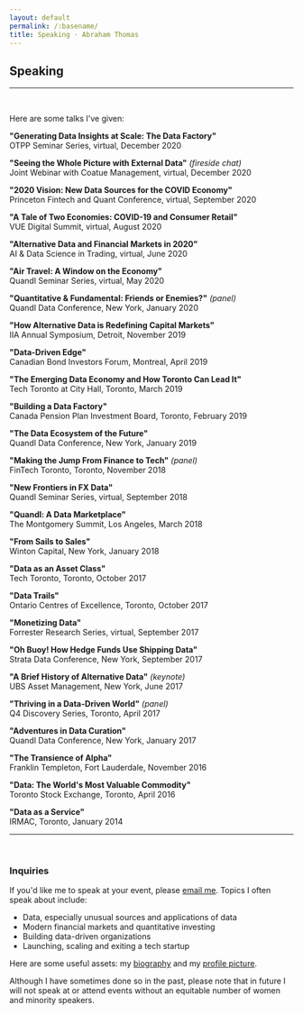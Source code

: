 ```yaml
---
layout: default
permalink: /:basename/
title: Speaking · Abraham Thomas
---
```


## Speaking

----

<br/>

Here are some talks I've given:

**"Generating Data Insights at Scale: The Data Factory"** <br/>
OTPP Seminar Series, virtual, December 2020

**"Seeing the Whole Picture with External Data"** *(fireside chat)* <br/>
Joint Webinar with Coatue Management, virtual, December 2020

**"2020 Vision: New Data Sources for the COVID Economy"** <br/>
Princeton Fintech and Quant Conference, virtual, September 2020  

**"A Tale of Two Economies: COVID-19 and Consumer Retail"** <br/>
VUE Digital Summit, virtual, August 2020

**"Alternative Data and Financial Markets in 2020"** <br/>
AI & Data Science in Trading, virtual, June 2020

**"Air Travel: A Window on the Economy"** <br/>
Quandl Seminar Series, virtual, May 2020

**"Quantitative & Fundamental: Friends or Enemies?"** *(panel)* <br/>
Quandl Data Conference, New York, January 2020

**"How Alternative Data is Redefining Capital Markets"** <br/>
IIA Annual Symposium, Detroit, November 2019

**"Data-Driven Edge"** <br/>
Canadian Bond Investors Forum, Montreal, April 2019

**"The Emerging Data Economy and How Toronto Can Lead It"** <br/>
Tech Toronto at City Hall, Toronto, March 2019

**"Building a Data Factory"** <br/>
Canada Pension Plan Investment Board, Toronto, February 2019

**"The Data Ecosystem of the Future"** <br/>
Quandl Data Conference, New York, January 2019

**"Making the Jump From Finance to Tech"** *(panel)* <br/>
FinTech Toronto, Toronto, November 2018

**"New Frontiers in FX Data"** <br/>
Quandl Seminar Series, virtual, September 2018

**"Quandl: A Data Marketplace"** <br/>
The Montgomery Summit, Los Angeles, March 2018

**"From Sails to Sales"** <br/>
Winton Capital, New York, January 2018

**"Data as an Asset Class"** <br/>
Tech Toronto, Toronto, October 2017

**"Data Trails"** <br/>
Ontario Centres of Excellence, Toronto, October 2017

**"Monetizing Data"** <br/>
Forrester Research Series, virtual, September 2017

**"Oh Buoy!  How Hedge Funds Use Shipping Data"** <br/>
Strata Data Conference, New York, September 2017

**"A Brief History of Alternative Data"** *(keynote)* <br/>
UBS Asset Management, New York, June 2017

**"Thriving in a Data-Driven World"** *(panel)* <br/>
Q4 Discovery Series, Toronto, April 2017

**"Adventures in Data Curation"** <br/>
Quandl Data Conference, New York, January 2017

**"The Transience of Alpha"** <br/>
Franklin Templeton, Fort Lauderdale, November 2016

**"Data: The World's Most Valuable Commodity"** <br/>
Toronto Stock Exchange, Toronto, April 2016

**"Data as a Service"** <br/>
IRMAC, Toronto, January 2014

-----

<br/>

### Inquiries


If you'd like me to speak at your event, please [email me](mailto:athos1@gmail.com).  Topics I often speak about include: 

- Data, especially unusual sources and applications of data
- Modern financial markets and quantitative investing
- Building data-driven organizations
- Launching, scaling and exiting a tech startup

Here are some useful assets: my [biography](/assets/docs/Abraham-Thomas-bio.txt) and my [profile picture](/assets/img/Abraham-Thomas.jpg).

Although I have sometimes done so in the past, please note that in future I will not speak at or attend events without an equitable number of women and minority speakers.

<br/>
<br/>
<br/>
